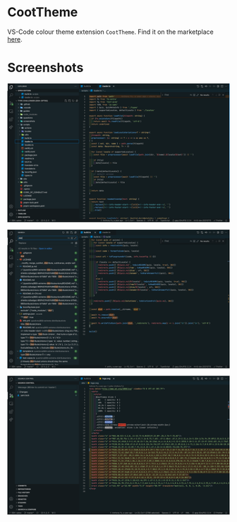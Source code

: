 # CootTheme

VS-Code colour theme extension `CootTheme`. Find it on the marketplace [here](https://marketplace.visualstudio.com/items?itemName=wcooter.coottheme).

# Screenshots

![screenshot 1](images/screenshot1.png)

![screenshot 2](images/screenshot2.png)

![screenshot 3](images/screenshot3.png)

